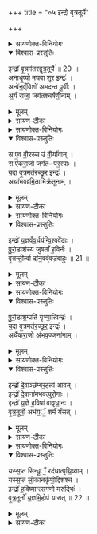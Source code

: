 +++
title = "०५ इन्द्रो वृत्रतूर्ये"

+++
<details><summary>सायणोक्त-विनियोगः</summary>

18अथ 'इन्द्राय वृत्रतुरे ललामं प्राशृङ्गमालभेत' इत्यस्य पशोः सूक्ते वपायाः पुरोनुवाक्यामाह - 
</details>
<details open><summary>विश्वास-प्रस्तुतिः</summary>

इन्द्रो॑ वृ॒त्रम॑तरद्वृत्र॒तूर्ये॑ ॥ 20 ॥  
अ॒ना॒धृ॒ष्यो म॒घवा॒ शूर॒ इन्द्रः॑ ।  
अन्वे॑न॒व्ँविशो॑ अमदन्त पू॒र्वीः ।  
अ॒यँ राजा॒ जग॑तश्चर्षणी॒नाम् ।  
</details>
<details><summary>मूलम्</summary>

इन्द्रो॑ वृ॒त्रम॑तरद्वृत्र॒तूर्ये॑ ॥ 20 ॥  
अ॒ना॒धृ॒ष्यो म॒घवा॒ शूर॒ इन्द्रः॑ ।  
अन्वे॑न॒व्ँविशो॑ अमदन्त पू॒र्वीः ।  
अ॒यँ राजा॒ जग॑तश्चर्षणी॒नाम् ।  
</details>
<details><summary>सायण-टीका</summary>

अयमिन्द्रो वृत्रतूर्ये वृत्रवधनिमित्ते युजे वृत्रमतरत् विनाशितवान् । स इन्द्रोऽनाधृष्यः केनापि तिरस्कर्तुमशक्यः । मघवा धनवान् । शूरो विक्रमयुक्तः । पूर्वीः पूर्वकालोना विशः प्रजा एनमिन्द्रं अन्वमदन्त बृत्रवधेनेन्द्रे हृष्टे सति प्रजा अपि हृष्टवत्यः । अयमिन्द्रः चर्षणीनां मनुष्याणां कृत्स्नस्य जगतश्च राजा भूत्वा वर्तते ॥
</details>
<details><summary>सायणोक्त-विनियोगः</summary>

19अथ वपाया याज्यामाह - 
</details>
<details open><summary>विश्वास-प्रस्तुतिः</summary>

स ए॒व वी॒रस्स उ॑ वी॒र्या॑वान् ।  
स ए॑करा॒जो जग॑तᳶ पर॒स्पाः ।  
य॒दा वृ॒त्रमत॑र॒च्छूर॒ इन्द्रः॑ ।  
अथा॑भवद्दमि॒ताभिक्र॑तूनाम् ।   
</details>
<details><summary>मूलम्</summary>

स ए॒व वी॒रस्स उ॑ वी॒र्या॑वान् ।  
स ए॑करा॒जो जग॑तᳶ पर॒स्पाः ।  
य॒दा वृ॒त्रमत॑र॒च्छूर॒ इन्द्रः॑ ।  
अथा॑भवद्दमि॒ताभिक्र॑तूनाम् ।   
</details>
<details><summary>सायण-टीका</summary>

योऽयमिन्द्रः स एव वीरो युद्धेषु शूरः । स उ वीर्यवान् स एवोत्साहयुक्तः । स एकराजः कृत्स्नस्य जगत एक एव राजा । परस्पा अतिशयेन पाता । सोऽयं शूर इन्द्रो यदा वृत्रमतरत् विनाशितवान् अय अनन्तरमभिक्रतूनां अभिप्राप्तविरोधाचरणलक्षणकर्मणां दमिता दमनहेतुरभवत् ॥
</details>
<details><summary>सायणोक्त-विनियोगः</summary>

20अथ पुरोडाशस्य पुरोनुवाक्यामाह - 
</details>
<details open><summary>विश्वास-प्रस्तुतिः</summary>

इन्द्रो॑ य॒ज्ञव्ँव॒र्धय॑न्वि॒श्ववे॑दाः ।   
पु॒रो॒डाश॑स्य जुषताँ ह॒विर्नः॑ ।  
वृ॒त्रन्ती॒र्त्वा दा॑न॒वव्ँवज्र॑बाहुः ॥ 21 ॥  
</details>
<details><summary>मूलम्</summary>

इन्द्रो॑ य॒ज्ञव्ँव॒र्धय॑न्वि॒श्ववे॑दाः ।   
पु॒रो॒डाश॑स्य जुषताँ ह॒विर्नः॑ ।  
वृ॒त्रन्ती॒र्त्वा दा॑न॒वव्ँवज्र॑बाहुः ॥ 21 ॥  
</details>
<details><summary>सायण-टीका</summary>

विश्ववेदाः सर्वज्ञोऽयमिन्द्रः यज्ञमस्मदीयं वर्धयन् नः अस्मदीयस्य पुरोडाशस्य सारांशं हविर्जुषताम् । वज्रबाहुरयं वत्राख्यं दानवं तीर्त्वा हत्वा दृंहणेन दृढीकरणसाधनेन दृंहिता दृढीकर्तुमुद्यतस्सन्दिशोऽदृंहत् वृत्रकृतोपद्रवेण प्रचलितानां सर्वदिग्वर्तिप्रजानां स्थैर्यं कृतवानित्यर्थः ॥
</details>
<details><summary>सायणोक्त-विनियोगः</summary>

21अथ पुरोडाशस्य याज्यामाह - स्पष्टोऽर्थः ॥
</details>
<details open><summary>विश्वास-प्रस्तुतिः</summary>

पु॒रो॒डाश॒म्प्रति॑ गृभ्णा॒त्विन्द्रः॑ ।  
य॒दा वृ॒त्रमत॑र॒च्छूर॒ इन्द्रः॑ ।  
अथै॑करा॒जो अ॑भव॒ज्जना॑नाम् ।  
</details>
<details><summary>मूलम्</summary>

पु॒रो॒डाश॒म्प्रति॑ गृभ्णा॒त्विन्द्रः॑ ।  
य॒दा वृ॒त्रमत॑र॒च्छूर॒ इन्द्रः॑ ।  
अथै॑करा॒जो अ॑भव॒ज्जना॑नाम् ।  
</details>
<details><summary>सायणोक्त-विनियोगः</summary>

22अथ हविषः पुरोनुवाक्यामाह - 
</details>
<details open><summary>विश्वास-प्रस्तुतिः</summary>

इन्द्रो॑ दे॒वाञ्छ॑म्बर॒हत्य॑ आवत् ।  
इन्द्रो॑ दे॒वाना॑मभवत्पुरो॒गाः ।  
इन्द्रो॑ य॒ज्ञे ह॒विषा॑ वावृधा॒नः ।  
वृ॒त्र॒तूर्नो॒ अभ॑य॒ँ॒ शर्म॑ यँसत् ।  
</details>
<details><summary>मूलम्</summary>

इन्द्रो॑ दे॒वाञ्छ॑म्बर॒हत्य॑ आवत् ।  
इन्द्रो॑ दे॒वाना॑मभवत्पुरो॒गाः ।  
इन्द्रो॑ य॒ज्ञे ह॒विषा॑ वावृधा॒नः ।  
वृ॒त्र॒तूर्नो॒ अभ॑य॒ँ॒ शर्म॑ यँसत् ।  
</details>
<details><summary>सायण-टीका</summary>

शम्बरहत्ये शम्बराख्यस्यासुरस्य हत्थे वधे निष्पन्ने सति स इन्द्रो देवानावत् रक्षितवान् । स चेन्द्रो देवानां मध्ये पुरोगा मुख्योऽभवत् । इन्द्रोऽस्मितयज्ञे हविषा वावृधानोऽतिशयेन वर्धते । वृत्रतूः वृत्रघाती स इन्द्रो नोऽस्मभ्यमभयं भयरहितं शर्म सुखं यंसत् यच्छतु ॥
</details>
<details><summary>सायणोक्त-विनियोगः</summary>

23अथ हविषो याज्यामाह - 
</details>
<details open><summary>विश्वास-प्रस्तुतिः</summary>

यस्स॒प्त सिन्धू॒ँ॒ रद॑धात्पृथि॒व्याम् ।  
यस्स॒प्त लो॒कानकृ॑णो॒द्दिश॑श्च ।  
इन्द्रो॑ ह॒विष्मा॒न्त्सग॑णो म॒रुद्भिः॑ ।  
वृ॒त्र॒तूर्नो॑ य॒ज्ञमि॒होप॑ यासत् ॥ 22 ॥  
</details>
<details><summary>मूलम्</summary>

यस्स॒प्त सिन्धू॒ँ॒ रद॑धात्पृथि॒व्याम् ।  
यस्स॒प्त लो॒कानकृ॑णो॒द्दिश॑श्च ।  
इन्द्रो॑ ह॒विष्मा॒न्त्सग॑णो म॒रुद्भिः॑ ।  
वृ॒त्र॒तूर्नो॑ य॒ज्ञमि॒होप॑ यासत् ॥ 22 ॥  
</details>
<details><summary>सायण-टीका</summary>

योऽयमिन्द्रः पृथिव्यां सप्त सिन्धून् समुद्रानदधात् स्थापितवान् । य इन्द्रः सप्त लोकान् भूरादीन्दिशश्चाकृष्णोत् कृतवान् । मरुद्भिर्देवैर्युक्तत्वेन सगणो गणसहित इन्द्रो हविष्मान् हविर्युक्तोऽभूत् । वृत्रतूः वृत्रघाती स इन्द्रः इह लोके नोऽस्मदीयं यज्ञमुपयासत् उपागच्छतु ।   
</details>